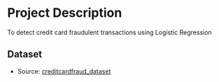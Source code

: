 # Project Description
To detect credit card fraudulent transactions using Logistic Regression

## Dataset
- Source: <a href = "https://www.kaggle.com/datasets/mlg-ulb/creditcardfraud"> creditcardfraud_dataset </a>